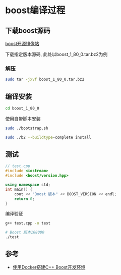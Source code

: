 <!--
 * @Description: 
 * @Version: 1.0
 * @Author: dalao_li
 * @Email: dalao_li@163.com
 * @Date: 2023-09-16 17:10:52
 * @LastEditors: dalao_li
 * @LastEditTime: 2023-09-17 11:24:49
-->

# boost编译过程

## 下载boost源码

[boost开源镜像站](https://mirrors.aliyun.com/blfs/conglomeration/boost/)

下载指定版本源码, 此处以boost_1_80_0.tar.bz2为例

### 解压

```sh
sudo tar -jxvf boost_1_80_0.tar.bz2
```

## 编译安装

```sh
cd boost_1_80_0
```

使用自带脚本安装

```sh
sudo ./bootstrap.sh
```

```sh
sudo ./b2 --buildtype=complete install
```

## 测试

```c++
// test.cpp
#include <iostream>
#include <boost/version.hpp>

using namespace std;
int main() {
    cout << "Boost 版本" << BOOST_VERSION << endl;
    return 0;
}
```

编译验证

```sh
g++ test.cpp -o test

# Boost 版本108000
./test
```

## 参考

- [使用Docker搭建C++ Boost开发环境](https://bryantchang.github.io/2019/02/25/docker-boost/)
